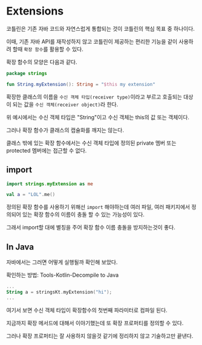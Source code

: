 # Extensions

코틀린은 기존 자바 코드와 자연스럽게 통합되는 것이 코틀린의 핵심 목표 중 하나이다.

이때, 기존 자바 API를 재작성하지 않고 코틀린이 제공하는 편리한 기능을 같이 사용하려 할때 `확장 함수`를 활용할 수 있다.

확장 함수의 모양은 다음과 같다.

```kotlin
package strings

fun String.myExtension(): String = "$this my extension"
```

확장한 클래스의 이름을 `수신 객체 타입(receiver type)`이라고 부르고 호출되는 대상이 되는 값을 `수신 객체(receiver object)`라 한다.

위 예시에서는 수신 객체 타입은 "String"이고 수신 객체는 this의 값 또는 객체이다.

그러나 확장 함수가 클래스의 캡슐화를 깨지는 않는다.

클래스 밖에 있는 확장 함수에서는 수신 객체 타입에 정의된 private 멤버 또는 protected 멤버에는 접근할 수 없다.

## import

```kotlin
import strings.myExtension as me

val a = "LOL".me()
```

정의된 확장 함수를 사용하기 위해선 `import` 해야하는데 여러 파일, 여러 패키지에서 정의되어 있는 확장 함수의 이름이 충돌 할 수 있는 가능성이 있다.

그래서 import할 대에 별칭을 주어 확장 함수 이름 충돌을 방지하는것이 좋다.

## In Java

자바에서는 그러면 어떻게 실행될까 확인해 보았다.

확인하는 방법: Tools-Kotlin-Decompile to Java

```kotlin
...
String a = stringsKt.myExtension("hi");
...
```

여기서 보면 수신 객체 타입이 확장함수의 첫번째 파라미터로 컴파일 된다.

지금까지 확장 메서드에 대해서 이야기했는데 또 확장 프로퍼티를 정의할 수 있다.

그러나 확장 프로퍼티는 잘 사용하지 않을것 같기에 정리하지 않고 기술하고만 끝낸다.
